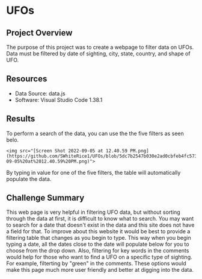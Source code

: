 # UFOs
## Project Overview
The purpose of this project was to create a webpage to filter data on UFOs. Data must be filtered by date of sighting, city, state, country, and shape of UFO.

## Resources
- Data Source: data.js
- Software: Visual Studio Code 1.38.1

## Results
To perform a search of the data, you can use the the five filters as seen belo.
```
<img src="[Screen Shot 2022-09-05 at 12.40.59 PM.png](https://github.com/SWhiteRice1/UFOs/blob/5dc7b2547b030e2ad0cbfeb4fc573a928d9f7508/static/css/images/Screen%20Shot%202022-09-05%20at%2012.40.59%20PM.png)">
```
By typing in value for one of the five filters, the table will automatically populate the data.

 ## Challenge Summary
  This web page is very helpful in filtering UFO data, but without sorting through the data at first, it is difficult to know what to search. You may want to search for a date that doesn't exist in the data and this site does not have a field for that. To improve about this website it would be best to provide a filtering table that changes as you begin to type. This way when you begin typing a date, all the dates close to the date will populate below for you to choose from the drop down. Also, filtering for key words in the comments would help for those who want to find a UFO on a specific type of sighting. For example, filterting by "green" in the comments. These options would make this page much more user friendly and better at digging into the data.
